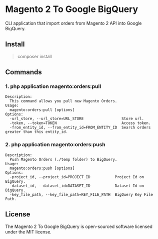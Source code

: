 # Magento 2 To Google BigQuery
CLI application that import orders from Magento 2 API into Google BigQuery.

## Install
> composer install

## Commands

### 1. php application magento:orders:pull
```
Description:
  This command allows you pull new Magento Orders.
Usage:
  magento:orders:pull [options]
Options:
  -url_store, --url_store=URL_STORE                 Store url.
  -token, --token=TOKEN                             Access token.
  -from_entity_id, --from_entity_id=FROM_ENTITY_ID  Search orders greater than this entity_id.
```
### 2. php application magento:orders:push
```
Description:
  Push Magento Orders (./temp folder) to BigQuery.
Usage:
  magento:orders:push [options]
Options:
  -project_id, --project_id=PROJECT_ID           Project Id on BigQuery.
  -dataset_id, --dataset_id=DATASET_ID           Dataset Id on BigQuery.
  -key_file_path, --key_file_path=KEY_FILE_PATH  BigQuery Key File Path.
```

## License
The Magento 2 To Google BigQuery is open-sourced software licensed under the MIT license.
